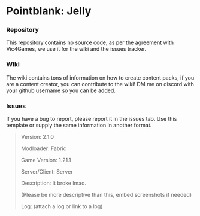 # Pointblank: Jelly

### Repository

This repository contains no source code, as per the agreement with Vic4Games, we use it for the wiki and the issues tracker.

### Wiki

The wiki contains tons of information on how to create content packs, if you are a content creator, you can contribute to the wiki! DM me on discord with your github username so you can be added.

### Issues

If you have a bug to report, please report it in the issues tab. Use this template or supply the same information in another format.

> Version: 2.1.0
>
> Modloader: Fabric
>
> Game Version: 1.21.1
>
> Server/Client: Server
> 
> Description:
> It broke lmao.
>
> (Please be more descriptive than this, embed screenshots if needed) 
>
> Log: (attach a log or link to a log)
